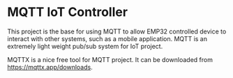 # MQTT IoT Controller

This project is the base for using MQTT to allow EMP32 controlled device to interact with other systems, such as a mobile application.  MQTT is an extremely light weight pub/sub system for IoT project.

MQTTX is a nice free tool for MQTT project. It can be downloaded from https://mqttx.app/downloads.



